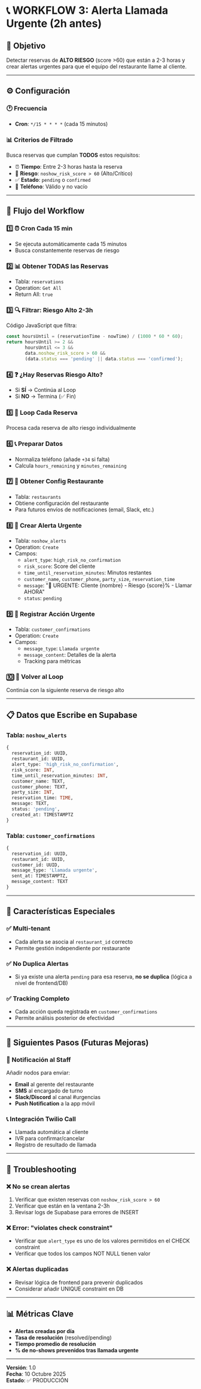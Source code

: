 # 📞 WORKFLOW 3: Alerta Llamada Urgente (2h antes)

## 🎯 Objetivo
Detectar reservas de **ALTO RIESGO** (score >60) que están a 2-3 horas y crear alertas urgentes para que el equipo del restaurante llame al cliente.

---

## ⚙️ Configuración

### 🕐 Frecuencia
- **Cron**: `*/15 * * * *` (cada 15 minutos)

### 📊 Criterios de Filtrado
Busca reservas que cumplan **TODOS** estos requisitos:
- ⏰ **Tiempo**: Entre 2-3 horas hasta la reserva
- 🔴 **Riesgo**: `noshow_risk_score > 60` (Alto/Crítico)
- ✅ **Estado**: `pending` o `confirmed`
- 📱 **Teléfono**: Válido y no vacío

---

## 🔄 Flujo del Workflow

### 1️⃣ **⏰ Cron Cada 15 min**
- Se ejecuta automáticamente cada 15 minutos
- Busca constantemente reservas de riesgo

### 2️⃣ **📊 Obtener TODAS las Reservas**
- Tabla: `reservations`
- Operation: `Get All`
- Return All: `true`

### 3️⃣ **🔍 Filtrar: Riesgo Alto 2-3h**
Código JavaScript que filtra:
```javascript
const hoursUntil = (reservationTime - nowTime) / (1000 * 60 * 60);
return hoursUntil >= 2 && 
       hoursUntil <= 3 &&
       data.noshow_risk_score > 60 &&
       (data.status === 'pending' || data.status === 'confirmed');
```

### 4️⃣ **❓ ¿Hay Reservas Riesgo Alto?**
- Si **SÍ** → Continúa al Loop
- Si **NO** → Termina (✅ Fin)

### 5️⃣ **🔁 Loop Cada Reserva**
Procesa cada reserva de alto riesgo individualmente

### 6️⃣ **📞 Preparar Datos**
- Normaliza teléfono (añade `+34` si falta)
- Calcula `hours_remaining` y `minutes_remaining`

### 7️⃣ **📍 Obtener Config Restaurante**
- Tabla: `restaurants`
- Obtiene configuración del restaurante
- Para futuros envíos de notificaciones (email, Slack, etc.)

### 8️⃣ **🚨 Crear Alerta Urgente**
- Tabla: `noshow_alerts`
- Operation: `Create`
- Campos:
  - `alert_type`: `high_risk_no_confirmation`
  - `risk_score`: Score del cliente
  - `time_until_reservation_minutes`: Minutos restantes
  - `customer_name`, `customer_phone`, `party_size`, `reservation_time`
  - `message`: "🔴 URGENTE: Cliente {nombre} - Riesgo {score}% - Llamar AHORA"
  - `status`: `pending`

### 9️⃣ **💾 Registrar Acción Urgente**
- Tabla: `customer_confirmations`
- Operation: `Create`
- Campos:
  - `message_type`: `Llamada urgente`
  - `message_content`: Detalles de la alerta
  - Tracking para métricas

### 🔟 **🔁 Volver al Loop**
Continúa con la siguiente reserva de riesgo alto

---

## 📋 Datos que Escribe en Supabase

### Tabla: `noshow_alerts`
```sql
{
  reservation_id: UUID,
  restaurant_id: UUID,
  alert_type: 'high_risk_no_confirmation',
  risk_score: INT,
  time_until_reservation_minutes: INT,
  customer_name: TEXT,
  customer_phone: TEXT,
  party_size: INT,
  reservation_time: TIME,
  message: TEXT,
  status: 'pending',
  created_at: TIMESTAMPTZ
}
```

### Tabla: `customer_confirmations`
```sql
{
  reservation_id: UUID,
  restaurant_id: UUID,
  customer_id: UUID,
  message_type: 'Llamada urgente',
  sent_at: TIMESTAMPTZ,
  message_content: TEXT
}
```

---

## 🎨 Características Especiales

### ✅ Multi-tenant
- Cada alerta se asocia al `restaurant_id` correcto
- Permite gestión independiente por restaurante

### ✅ No Duplica Alertas
- Si ya existe una alerta `pending` para esa reserva, **no se duplica** (lógica a nivel de frontend/DB)

### ✅ Tracking Completo
- Cada acción queda registrada en `customer_confirmations`
- Permite análisis posterior de efectividad

---

## 🚀 Siguientes Pasos (Futuras Mejoras)

### 📧 Notificación al Staff
Añadir nodos para enviar:
- **Email** al gerente del restaurante
- **SMS** al encargado de turno
- **Slack/Discord** al canal #urgencias
- **Push Notification** a la app móvil

### 📞 Integración Twilio Call
- Llamada automática al cliente
- IVR para confirmar/cancelar
- Registro de resultado de llamada

---

## 🔧 Troubleshooting

### ❌ No se crean alertas
1. Verificar que existen reservas con `noshow_risk_score > 60`
2. Verificar que están en la ventana 2-3h
3. Revisar logs de Supabase para errores de INSERT

### ❌ Error: "violates check constraint"
- Verificar que `alert_type` es uno de los valores permitidos en el CHECK constraint
- Verificar que todos los campos NOT NULL tienen valor

### ❌ Alertas duplicadas
- Revisar lógica de frontend para prevenir duplicados
- Considerar añadir UNIQUE constraint en DB

---

## 📊 Métricas Clave

- **Alertas creadas por día**
- **Tasa de resolución** (resolved/pending)
- **Tiempo promedio de resolución**
- **% de no-shows prevenidos tras llamada urgente**

---

**Versión**: 1.0  
**Fecha**: 10 Octubre 2025  
**Estado**: ✅ PRODUCCIÓN



